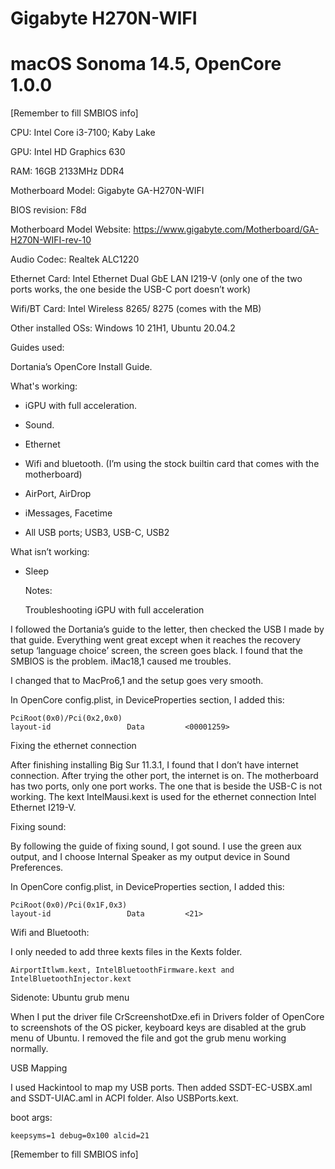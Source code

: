 # Gigabyte H270N-WIFI 
# macOS Sonoma 14.5, OpenCore 1.0.0

[Remember to fill SMBIOS info]


CPU: Intel Core i3-7100; Kaby Lake

GPU: Intel HD Graphics 630

RAM: 16GB 2133MHz DDR4

Motherboard Model: Gigabyte GA-H270N-WIFI

BIOS revision: F8d

Motherboard Model Website: https://www.gigabyte.com/Motherboard/GA-H270N-WIFI-rev-10

Audio Codec: Realtek ALC1220

Ethernet Card: Intel Ethernet Dual GbE LAN I219-V (only one of the two ports works, the one beside the USB-C port doesn’t work)

Wifi/BT Card: Intel Wireless 8265/ 8275 (comes with the MB)

Other installed OSs: Windows 10 21H1, Ubuntu 20.04.2

Guides used:

Dortania’s OpenCore Install Guide.

What's working:

- iGPU with full acceleration.

- Sound.

- Ethernet

- Wifi and bluetooth. (I’m using the stock builtin card that comes with the motherboard)

- AirPort, AirDrop

- iMessages, Facetime

- All USB ports; USB3, USB-C, USB2

What isn’t working:

- Sleep

    Notes:

    Troubleshooting iGPU with full acceleration

I followed the Dortania’s guide to the letter, then checked the USB I made by that guide. Everything went great except when it reaches the recovery setup ‘language choice’ screen, the screen goes black. I found that the SMBIOS is the problem. iMac18,1 caused me troubles.

I changed that to MacPro6,1 and the setup goes very smooth.

In OpenCore config.plist, in DeviceProperties section, I added this:

    PciRoot(0x0)/Pci(0x2,0x0)
    layout-id                 Data         <00001259>

Fixing the ethernet connection

After finishing installing Big Sur 11.3.1, I found that I don’t have internet connection. After trying the other port, the internet is on. The motherboard has two ports, only one port works. The one that is beside the USB-C is not working. The kext IntelMausi.kext is used for the ethernet connection Intel Ethernet I219-V.

Fixing sound:

By following the guide of fixing sound, I got sound. I use the green aux output, and I choose Internal Speaker as my output device in Sound Preferences.

In OpenCore config.plist, in DeviceProperties section, I added this:
    
    PciRoot(0x0)/Pci(0x1F,0x3)
    layout-id                 Data         <21>

Wifi and Bluetooth:

I only needed to add three kexts files in the Kexts folder.

    AirportItlwm.kext, IntelBluetoothFirmware.kext and IntelBluetoothInjector.kext

Sidenote: Ubuntu grub menu

When I put the driver file CrScreenshotDxe.efi in Drivers folder of OpenCore to screenshots of the OS picker, keyboard keys are disabled at the grub menu of Ubuntu. I removed the file and got the grub menu working normally.

USB Mapping

I used Hackintool to map my USB ports. Then added SSDT-EC-USBX.aml and SSDT-UIAC.aml in ACPI folder. Also USBPorts.kext.

boot args:

    keepsyms=1 debug=0x100 alcid=21



[Remember to fill SMBIOS info]
